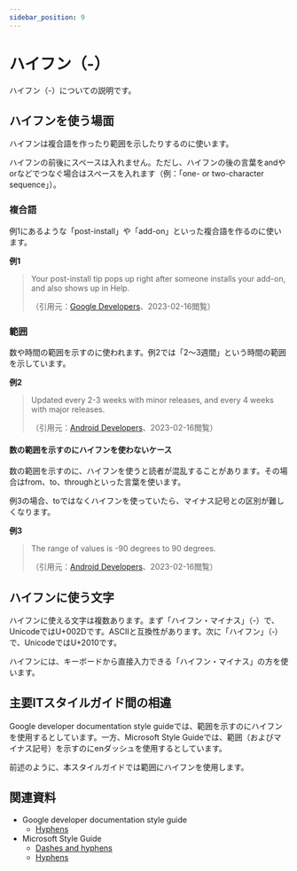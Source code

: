 ```yaml
---
sidebar_position: 9
---
```


# ハイフン（-）

ハイフン（-）についての説明です。

## ハイフンを使う場面

ハイフンは複合語を作ったり範囲を示したりするのに使います。

ハイフンの前後にスペースは入れません。ただし、ハイフンの後の言葉をandやorなどでつなぐ場合はスペースを入れます（例：「one- or two-character sequence」）。

### 複合語

例1にあるような「post-install」や「add-on」といった複合語を作るのに使います。

**例1**

> Your post-install tip pops up right after someone installs your add-on, and also shows up in Help.
>
> （引用元：[Google Developers](https://developers.google.com/apps-script/add-ons/guides/editor-style)、2023-02-16閲覧）

### 範囲

数や時間の範囲を示すのに使われます。例2では「2〜3週間」という時間の範囲を示しています。

**例2**

> Updated every 2-3 weeks with minor releases, and every 4 weeks with major releases.
>
> （引用元：[Android Developers](https://developer.android.com/develop/ui/views/layout/webapps/webview-testing)、2023-02-16閲覧）

#### 数の範囲を示すのにハイフンを使わないケース

数の範囲を示すのに、ハイフンを使うと読者が混乱することがあります。その場合はfrom、to、throughといった言葉を使います。

例3の場合、toではなくハイフンを使っていたら、マイナス記号との区別が難しくなります。

**例3**

> The range of values is -90 degrees to 90 degrees.
>
> （引用元：[Android Developers](https://developer.android.com/guide/topics/sensors/sensors_position)、2023-02-16閲覧）

## ハイフンに使う文字

ハイフンに使える文字は複数あります。まず「ハイフン・マイナス」（-）で、UnicodeではU+002Dです。ASCIIと互換性があります。次に「ハイフン」（‐）で、UnicodeではU+2010です。

ハイフンには、キーボードから直接入力できる「ハイフン・マイナス」の方を使います。

## 主要ITスタイルガイド間の相違

Google developer documentation style guideでは、範囲を示すのにハイフンを使用するとしています。一方、Microsoft Style Guideでは、範囲（およびマイナス記号）を示すのにenダッシュを使用するとしています。

前述のように、本スタイルガイドでは範囲にハイフンを使用します。

## 関連資料

- Google developer documentation style guide
    - [Hyphens](https://developers.google.com/style/hyphens)
- Microsoft Style Guide
    - [Dashes and hyphens](https://learn.microsoft.com/en-us/style-guide/punctuation-symbol/dashes-hyphens/)
    - [Hyphens](https://learn.microsoft.com/en-us/style-guide/punctuation-symbol/dashes-hyphens/hyphens)